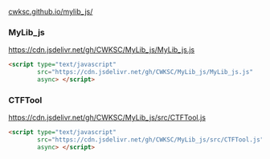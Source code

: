 [cwksc.github.io/mylib_js/](https://cwksc.github.io/MyLib_js/)

### MyLib_js

https://cdn.jsdelivr.net/gh/CWKSC/MyLib_js/MyLib_js.js

```html
<script type="text/javascript" 
        src="https://cdn.jsdelivr.net/gh/CWKSC/MyLib_js/MyLib_js.js"
        async> </script>
```

### CTFTool

https://cdn.jsdelivr.net/gh/CWKSC/MyLib_js/src/CTFTool.js

```html
<script type="text/javascript" 
        src="https://cdn.jsdelivr.net/gh/CWKSC/MyLib_js/src/CTFTool.js"
        async> </script>
```

